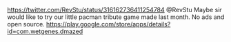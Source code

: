 https://twitter.com/RevStu/status/316162736411254784 @RevStu Maybe sir would like to try our little pacman tribute game made last month. No ads and open source. https://play.google.com/store/apps/details?id=com.wetgenes.dmazed